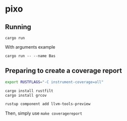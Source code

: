# pixo

## Running
`cargo run`

With arguments example

`cargo run -- --name Bas`

## Preparing to create a coverage report
```bash
export RUSTFLAGS="-C instrument-coverage=all"

cargo install rustfilt
cargo install grcov

rustup component add llvm-tools-preview
```

Then, simply use `make coveragereport`


  <!-- tip: to pass '--name' as a value, use '-- --name' -->